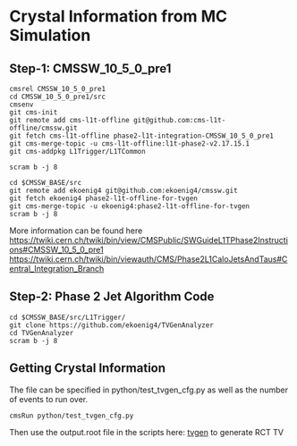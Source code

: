# Crystal Information from MC Simulation

## Step-1: CMSSW_10_5_0_pre1
````
cmsrel CMSSW_10_5_0_pre1
cd CMSSW_10_5_0_pre1/src
cmsenv
git cms-init
git remote add cms-l1t-offline git@github.com:cms-l1t-offline/cmssw.git
git fetch cms-l1t-offline phase2-l1t-integration-CMSSW_10_5_0_pre1
git cms-merge-topic -u cms-l1t-offline:l1t-phase2-v2.17.15.1
git cms-addpkg L1Trigger/L1TCommon

scram b -j 8

cd $CMSSW_BASE/src
git remote add ekoenig4 git@github.com:ekoenig4/cmssw.git
git fetch ekoenig4 phase2-l1t-offline-for-tvgen
git cms-merge-topic -u ekoenig4:phase2-l1t-offline-for-tvgen
scram b -j 8
````
More information can be found here
https://twiki.cern.ch/twiki/bin/view/CMSPublic/SWGuideL1TPhase2Instructions#CMSSW_10_5_0_pre1
https://twiki.cern.ch/twiki/bin/viewauth/CMS/Phase2L1CaloJetsAndTaus#Central_Integration_Branch

## Step-2: Phase 2 Jet Algorithm Code
````
cd $CMSSW_BASE/src/L1Trigger/
git clone https://github.com/ekoenig4/TVGenAnalyzer
cd TVGenAnalyzer
scram b -j 8
````

## Getting Crystal Information
The file can be specified in python/test_tvgen_cfg.py as well as the number of events to run over.
````
cmsRun python/test_tvgen_cfg.py
````
Then use the output.root file in the scripts here: [tvgen](https://github.com/ekoenig4/CMSPhase2RCT/tree/master/tvgen) to generate RCT TV

